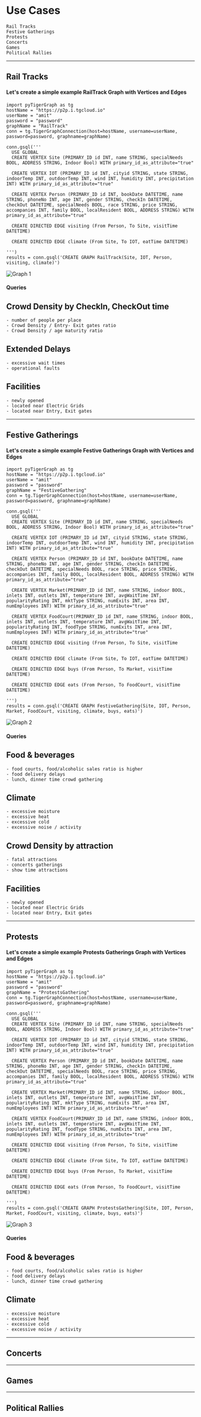 # Use Cases
    
    Rail Tracks
    Festive Gatherings
    Protests
    Concerts
    Games
    Political Rallies


---
## Rail Tracks

#### Let's create a simple example RailTrack Graph with Vertices and Edges

```@python
import pyTigerGraph as tg
hostName = "https://p2p.i.tgcloud.io"
userName = "amit"
password = "password"
graphName = "RailTrack"
conn = tg.TigerGraphConnection(host=hostName, username=userName, password=password, graphname=graphName)

conn.gsql('''
  USE GLOBAL
  CREATE VERTEX Site (PRIMARY_ID id INT, name STRING, specialNeeds BOOL, ADDRESS STRING, Indoor Bool) WITH primary_id_as_attribute="true"

  CREATE VERTEX IOT (PRIMARY_ID id INT, cityid STRING, state STRING, indoorTemp INT, outdoorTemp INT, wind INT, humidity INT, precipitation INT) WITH primary_id_as_attribute="true"

  CREATE VERTEX Person (PRIMARY_ID id INT, bookDate DATETIME, name STRING, phoneNo INT, age INT, gender STRING, checkIn DATETIME, checkOut DATETIME, specialNeeds BOOL, race STRING, price STRING, accompanies INT, family BOOL, localResident BOOL, ADDRESS STRING) WITH primary_id_as_attribute="true"

  CREATE DIRECTED EDGE visiting (From Person, To Site, visitTime DATETIME)

  CREATE DIRECTED EDGE climate (From Site, To IOT, eatTime DATETIME)

''')
results = conn.gsql('CREATE GRAPH RailTrack(Site, IOT, Person, visiting, climate)')
```

![Graph 1](https://github.com/AmitXShukla/HazardAhead.ai/blob/main/assets/images/graph_usecase1.png?raw=true)

#### Queries

## Crowd Density by CheckIn, CheckOut time
    - number of people per place
    - Crowd Density / Entry- Exit gates ratio
    - Crowd Density / age maturity ratio

## Extended Delays
    - excessive wait times
    - operational faults

## Facilities
    - newly opened
    - located near Electric Grids
    - located near Entry, Exit gates

---
## Festive Gatherings

#### Let's create a simple example Festive Gatherings Graph with Vertices and Edges

```@python
import pyTigerGraph as tg
hostName = "https://p2p.i.tgcloud.io"
userName = "amit"
password = "password"
graphName = "FestiveGathering"
conn = tg.TigerGraphConnection(host=hostName, username=userName, password=password, graphname=graphName)

conn.gsql('''
  USE GLOBAL
  CREATE VERTEX Site (PRIMARY_ID id INT, name STRING, specialNeeds BOOL, ADDRESS STRING, Indoor Bool) WITH primary_id_as_attribute="true"

  CREATE VERTEX IOT (PRIMARY_ID id INT, cityid STRING, state STRING, indoorTemp INT, outdoorTemp INT, wind INT, humidity INT, precipitation INT) WITH primary_id_as_attribute="true"

  CREATE VERTEX Person (PRIMARY_ID id INT, bookDate DATETIME, name STRING, phoneNo INT, age INT, gender STRING, checkIn DATETIME, checkOut DATETIME, specialNeeds BOOL, race STRING, price STRING, accompanies INT, family BOOL, localResident BOOL, ADDRESS STRING) WITH primary_id_as_attribute="true"

  CREATE VERTEX Market(PRIMARY_ID id INT, name STRING, indoor BOOL, inlets INT, outlets INT, temperature INT, avgWaitTime INT, popularityRating INT, mktType STRING, numExits INT, area INT, numEmployees INT) WITH primary_id_as_attribute="true"

  CREATE VERTEX FoodCourt(PRIMARY_ID id INT, name STRING, indoor BOOL, inlets INT, outlets INT, temperature INT, avgWaitTime INT, popularityRating INT, foodType STRING, numExits INT, area INT, numEmployees INT) WITH primary_id_as_attribute="true"

  CREATE DIRECTED EDGE visiting (From Person, To Site, visitTime DATETIME)

  CREATE DIRECTED EDGE climate (From Site, To IOT, eatTime DATETIME)

  CREATE DIRECTED EDGE buys (From Person, To Market, visitTime DATETIME)

  CREATE DIRECTED EDGE eats (From Person, To FoodCourt, visitTime DATETIME)

''')
results = conn.gsql('CREATE GRAPH FestiveGathering(Site, IOT, Person, Market, FoodCourt, visiting, climate, buys, eats)')
```

![Graph 2](https://github.com/AmitXShukla/HazardAhead.ai/blob/main/assets/images/graph_usecase2.png?raw=true)

#### Queries

## Food & beverages
    - food courts, food/alcoholic sales ratio is higher
    - food delivery delays
    - lunch, dinner time crowd gathering

## Climate
    - excessive moisture
    - excessive heat
    - excessive cold
    - excessive noise / activity

## Crowd Density by attraction
    - fatal attractions
    - concerts gatherings
    - show time attractions

## Facilities
    - newly opened
    - located near Electric Grids
    - located near Entry, Exit gates


---
## Protests

#### Let's create a simple example Protests Gatherings Graph with Vertices and Edges

```@python
import pyTigerGraph as tg
hostName = "https://p2p.i.tgcloud.io"
userName = "amit"
password = "password"
graphName = "ProtestsGathering"
conn = tg.TigerGraphConnection(host=hostName, username=userName, password=password, graphname=graphName)

conn.gsql('''
  USE GLOBAL
  CREATE VERTEX Site (PRIMARY_ID id INT, name STRING, specialNeeds BOOL, ADDRESS STRING, Indoor Bool) WITH primary_id_as_attribute="true"

  CREATE VERTEX IOT (PRIMARY_ID id INT, cityid STRING, state STRING, indoorTemp INT, outdoorTemp INT, wind INT, humidity INT, precipitation INT) WITH primary_id_as_attribute="true"

  CREATE VERTEX Person (PRIMARY_ID id INT, bookDate DATETIME, name STRING, phoneNo INT, age INT, gender STRING, checkIn DATETIME, checkOut DATETIME, specialNeeds BOOL, race STRING, price STRING, accompanies INT, family BOOL, localResident BOOL, ADDRESS STRING) WITH primary_id_as_attribute="true"

  CREATE VERTEX Market(PRIMARY_ID id INT, name STRING, indoor BOOL, inlets INT, outlets INT, temperature INT, avgWaitTime INT, popularityRating INT, mktType STRING, numExits INT, area INT, numEmployees INT) WITH primary_id_as_attribute="true"

  CREATE VERTEX FoodCourt(PRIMARY_ID id INT, name STRING, indoor BOOL, inlets INT, outlets INT, temperature INT, avgWaitTime INT, popularityRating INT, foodType STRING, numExits INT, area INT, numEmployees INT) WITH primary_id_as_attribute="true"

  CREATE DIRECTED EDGE visiting (From Person, To Site, visitTime DATETIME)

  CREATE DIRECTED EDGE climate (From Site, To IOT, eatTime DATETIME)

  CREATE DIRECTED EDGE buys (From Person, To Market, visitTime DATETIME)
  
  CREATE DIRECTED EDGE eats (From Person, To FoodCourt, visitTime DATETIME)

''')
results = conn.gsql('CREATE GRAPH ProtestsGathering(Site, IOT, Person, Market, FoodCourt, visiting, climate, buys, eats)')
```

![Graph 3](https://github.com/AmitXShukla/HazardAhead.ai/blob/main/assets/images/graph_usecase3.png?raw=true)

#### Queries

## Food & beverages
    - food courts, food/alcoholic sales ratio is higher
    - food delivery delays
    - lunch, dinner time crowd gathering

## Climate
    - excessive moisture
    - excessive heat
    - excessive cold
    - excessive noise / activity

---
## Concerts

---
## Games

---
## Political Rallies